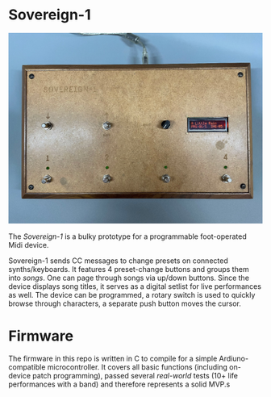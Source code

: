 # Sovereign-1

![Photograph of the Svereign-1, view from top](meta/sov-1.jpg)

The _Sovereign-1_ is a bulky prototype for a programmable foot-operated Midi device.

Sovereign-1 sends CC messages to change presets on connected synths/keyboards. It features 4 preset-change buttons and groups them into _songs_. One can page through songs via up/down buttons. Since the device displays song titles, it serves as a digital setlist for live performances as well. The device can be programmed, a rotary switch is used to quickly browse through characters, a separate push button moves the cursor.

# Firmware

The firmware in this repo is written in C to compile for a simple Ardiuno-compatible microcontroller. It covers all basic functions (including on-device patch programming), passed several _real-world_ tests (10+ life performances with a band) and therefore represents a solid MVP.s
